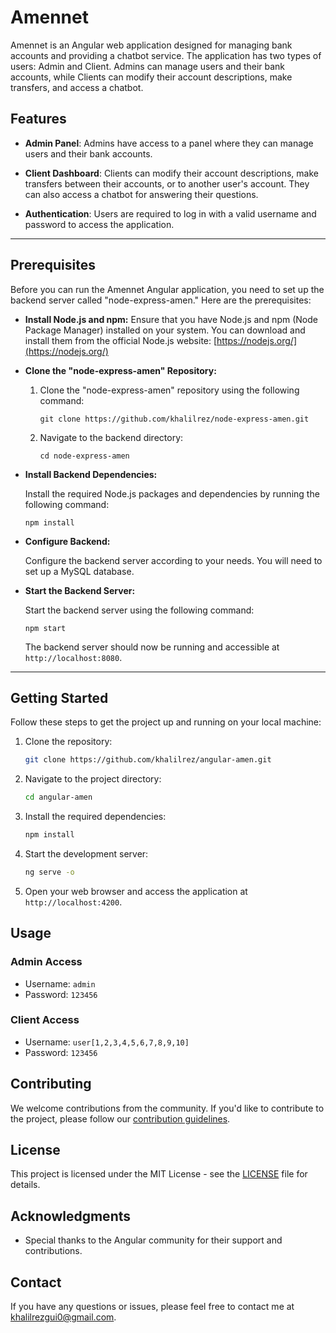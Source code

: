 # Amennet

Amennet is an Angular web application designed for managing bank accounts and providing a chatbot service. The application has two types of users: Admin and Client. Admins can manage users and their bank accounts, while Clients can modify their account descriptions, make transfers, and access a chatbot.

## Features

- **Admin Panel**: Admins have access to a panel where they can manage users and their bank accounts.

- **Client Dashboard**: Clients can modify their account descriptions, make transfers between their accounts, or to another user's account. They can also access a chatbot for answering their questions.

- **Authentication**: Users are required to log in with a valid username and password to access the application.

---

## Prerequisites

Before you can run the Amennet Angular application, you need to set up the backend server called "node-express-amen." Here are the prerequisites:

- **Install Node.js and npm:** Ensure that you have Node.js and npm (Node Package Manager) installed on your system. You can download and install them from the official Node.js website: [https://nodejs.org/](https://nodejs.org/)

- **Clone the "node-express-amen" Repository:**

  1. Clone the "node-express-amen" repository using the following command:
     ```
     git clone https://github.com/khalilrez/node-express-amen.git
     ```

  2. Navigate to the backend directory:
     ```
     cd node-express-amen
     ```

- **Install Backend Dependencies:**

  Install the required Node.js packages and dependencies by running the following command:
     ```
     npm install
     ```

- **Configure Backend:**

  Configure the backend server according to your needs. You will need to set up a MySQL database.

- **Start the Backend Server:**

  Start the backend server using the following command:
     ```
     npm start
     ```

  The backend server should now be running and accessible at `http://localhost:8080`.

---

## Getting Started

Follow these steps to get the project up and running on your local machine:

1. Clone the repository:

   ```bash
   git clone https://github.com/khalilrez/angular-amen.git
   ```

2. Navigate to the project directory:

   ```bash
   cd angular-amen
   ```

3. Install the required dependencies:

   ```bash
   npm install
   ```

4. Start the development server:

   ```bash
   ng serve -o
   ```

5. Open your web browser and access the application at `http://localhost:4200`.

## Usage

### Admin Access

- Username: `admin`
- Password: `123456`

### Client Access

- Username: `user[1,2,3,4,5,6,7,8,9,10]`
- Password: `123456`

## Contributing

We welcome contributions from the community. If you'd like to contribute to the project, please follow our [contribution guidelines](CONTRIBUTING.md).

## License

This project is licensed under the MIT License - see the [LICENSE](LICENSE) file for details.

## Acknowledgments

- Special thanks to the Angular community for their support and contributions.

## Contact

If you have any questions or issues, please feel free to contact me at khalilrezgui0@gmail.com.
